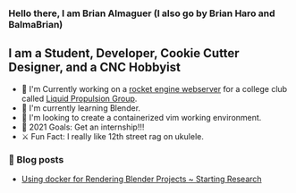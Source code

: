 ### Hello there, I am Brian Almaguer (I also go by Brian Haro and BalmaBrian)
## I am a Student, Developer, Cookie Cutter Designer, and a CNC Hobbyist
- 🚀 I'm Currently working on a [rocket engine webserver](https://github.com/LiquidPropulsionGroup/EngineWebServer) for a college club called [Liquid Propulsion Group](https://github.com/LiquidPropulsionGroup).
- 💾 I'm currently learning Blender.
- 🐳 I'm looking to create a containerized vim working environment.
- 🦍 2021 Goals: Get an internship!!!
- ⚔️ Fun Fact: I really like 12th street rag on ukulele.

### 📖 Blog posts
<!-- BLOG-POST-LIST:START -->
- [Using docker for Rendering Blender Projects ~ Starting Research](https://dev.to/balmabrian/using-docker-for-rendering-blender-projects-starting-research-5f5f)
<!-- BLOG-POST-LIST:END -->
